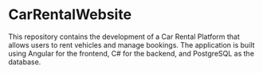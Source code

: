# CarRentalWebsite
This repository contains the development of a Car Rental Platform that allows users to rent vehicles and manage bookings. The application is built using Angular for the frontend, C# for the backend, and PostgreSQL as the database.
